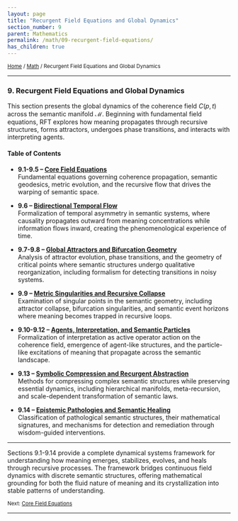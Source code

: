 ```yaml
---
layout: page
title: "Recurgent Field Equations and Global Dynamics"
section_number: 9
parent: Mathematics
permalink: /math/09-recurgent-field-equations/
has_children: true
---
```


<small>[Home](/) / [Math](/math/) / Recurgent Field Equations and Global Dynamics</small>

---

### **9. Recurgent Field Equations and Global Dynamics**

This section presents the global dynamics of the coherence field $C(p, t)$ across the semantic manifold $\mathcal{M}$. Beginning with fundamental field equations, RFT explores how meaning propagates through recursive structures, forms attractors, undergoes phase transitions, and interacts with interpreting agents.

#### Table of Contents

- **9.1-9.5 – [Core Field Equations](/math/09-recurgent-field-equations/core-field-equations/)**  
  Fundamental equations governing coherence propagation, semantic geodesics, metric evolution, and the recursive flow that drives the warping of semantic space.

- **9.6 – [Bidirectional Temporal Flow](/math/09-recurgent-field-equations/temporal-dynamics/)**  
  Formalization of temporal asymmetry in semantic systems, where causality propagates outward from meaning concentrations while information flows inward, creating the phenomenological experience of time.

- **9.7-9.8 – [Global Attractors and Bifurcation Geometry](/math/09-recurgent-field-equations/attractors-and-transitions/)**  
  Analysis of attractor evolution, phase transitions, and the geometry of critical points where semantic structures undergo qualitative reorganization, including formalism for detecting transitions in noisy systems.

- **9.9 – [Metric Singularities and Recursive Collapse](/math/09-recurgent-field-equations/singularities/)**  
  Examination of singular points in the semantic geometry, including attractor collapse, bifurcation singularities, and semantic event horizons where meaning becomes trapped in recursive loops.

- **9.10-9.12 – [Agents, Interpretation, and Semantic Particles](/math/09-recurgent-field-equations/agents-and-interpretation/)**  
  Formalization of interpretation as active operator action on the coherence field, emergence of agent-like structures, and the particle-like excitations of meaning that propagate across the semantic landscape.

- **9.13 – [Symbolic Compression and Recurgent Abstraction](/math/09-recurgent-field-equations/compression-and-abstraction/)**  
  Methods for compressing complex semantic structures while preserving essential dynamics, including hierarchical manifolds, meta-recursion, and scale-dependent transformation of semantic laws.

- **9.14 – [Epistemic Pathologies and Semantic Healing](/math/09-recurgent-field-equations/pathologies-and-healing/)**  
  Classification of pathological semantic structures, their mathematical signatures, and mechanisms for detection and remediation through wisdom-guided interventions.

---

Sections 9.1-9.14 provide a complete dynamical systems framework for understanding how meaning emerges, stabilizes, evolves, and heals through recursive processes. The framework bridges continuous field dynamics with discrete semantic structures, offering mathematical grounding for both the fluid nature of meaning and its crystallization into stable patterns of understanding.

<small>Next: [Core Field Equations](/math/09-recurgent-field-equations/core-field-equations/)</small>

---
